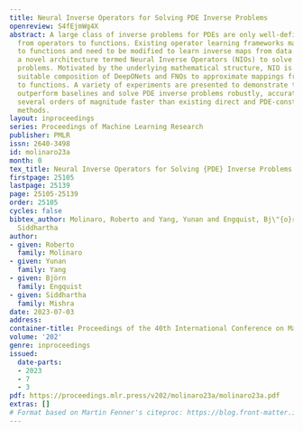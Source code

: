 ```yaml
---
title: Neural Inverse Operators for Solving PDE Inverse Problems
openreview: S4fEjmWg4X
abstract: A large class of inverse problems for PDEs are only well-defined as mappings
  from operators to functions. Existing operator learning frameworks map functions
  to functions and need to be modified to learn inverse maps from data. We propose
  a novel architecture termed Neural Inverse Operators (NIOs) to solve these PDE inverse
  problems. Motivated by the underlying mathematical structure, NIO is based on a
  suitable composition of DeepONets and FNOs to approximate mappings from operators
  to functions. A variety of experiments are presented to demonstrate that NIOs significantly
  outperform baselines and solve PDE inverse problems robustly, accurately and are
  several orders of magnitude faster than existing direct and PDE-constrained optimization
  methods.
layout: inproceedings
series: Proceedings of Machine Learning Research
publisher: PMLR
issn: 2640-3498
id: molinaro23a
month: 0
tex_title: Neural Inverse Operators for Solving {PDE} Inverse Problems
firstpage: 25105
lastpage: 25139
page: 25105-25139
order: 25105
cycles: false
bibtex_author: Molinaro, Roberto and Yang, Yunan and Engquist, Bj\"{o}rn and Mishra,
  Siddhartha
author:
- given: Roberto
  family: Molinaro
- given: Yunan
  family: Yang
- given: Björn
  family: Engquist
- given: Siddhartha
  family: Mishra
date: 2023-07-03
address: 
container-title: Proceedings of the 40th International Conference on Machine Learning
volume: '202'
genre: inproceedings
issued:
  date-parts:
  - 2023
  - 7
  - 3
pdf: https://proceedings.mlr.press/v202/molinaro23a/molinaro23a.pdf
extras: []
# Format based on Martin Fenner's citeproc: https://blog.front-matter.io/posts/citeproc-yaml-for-bibliographies/
---
```

